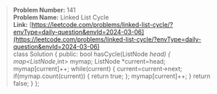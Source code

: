 > **Problem Number:** 141 <br>
> **Problem Name:** Linked List Cycle <br>
> **Link:** [https://leetcode.com/problems/linked-list-cycle/?envType=daily-question&envId=2024-03-06](https://leetcode.com/problems/linked-list-cycle/?envType=daily-question&envId=2024-03-06) <br>
    class Solution {
    public:
        bool hasCycle(ListNode *head) {
            map<ListNode*,int> mymap;
            ListNode *current=head;
            mymap[current]++;
            while(current) {
            current=current->next;
            if(mymap.count(current)) {
                return true;
            };
            mymap[current]++;
            }
            return false;
        }
    };
